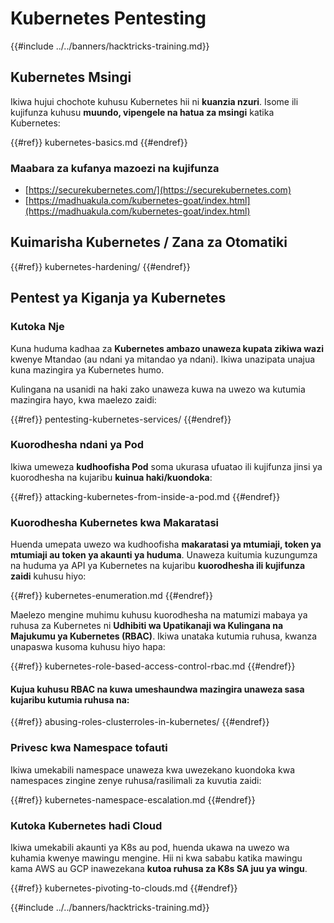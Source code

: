 # Kubernetes Pentesting

{{#include ../../banners/hacktricks-training.md}}

## Kubernetes Msingi

Ikiwa hujui chochote kuhusu Kubernetes hii ni **kuanzia nzuri**. Isome ili kujifunza kuhusu **muundo, vipengele na hatua za msingi** katika Kubernetes:

{{#ref}}
kubernetes-basics.md
{{#endref}}

### Maabara za kufanya mazoezi na kujifunza

- [https://securekubernetes.com/](https://securekubernetes.com)
- [https://madhuakula.com/kubernetes-goat/index.html](https://madhuakula.com/kubernetes-goat/index.html)

## Kuimarisha Kubernetes / Zana za Otomatiki

{{#ref}}
kubernetes-hardening/
{{#endref}}

## Pentest ya Kiganja ya Kubernetes

### Kutoka Nje

Kuna huduma kadhaa za **Kubernetes ambazo unaweza kupata zikiwa wazi** kwenye Mtandao (au ndani ya mitandao ya ndani). Ikiwa unazipata unajua kuna mazingira ya Kubernetes humo.

Kulingana na usanidi na haki zako unaweza kuwa na uwezo wa kutumia mazingira hayo, kwa maelezo zaidi:

{{#ref}}
pentesting-kubernetes-services/
{{#endref}}

### Kuorodhesha ndani ya Pod

Ikiwa umeweza **kudhoofisha Pod** soma ukurasa ufuatao ili kujifunza jinsi ya kuorodhesha na kujaribu **kuinua haki/kuondoka**:

{{#ref}}
attacking-kubernetes-from-inside-a-pod.md
{{#endref}}

### Kuorodhesha Kubernetes kwa Makaratasi

Huenda umepata uwezo wa kudhoofisha **makaratasi ya mtumiaji, token ya mtumiaji au token ya akaunti ya huduma**. Unaweza kuitumia kuzungumza na huduma ya API ya Kubernetes na kujaribu **kuorodhesha ili kujifunza zaidi** kuhusu hiyo:

{{#ref}}
kubernetes-enumeration.md
{{#endref}}

Maelezo mengine muhimu kuhusu kuorodhesha na matumizi mabaya ya ruhusa za Kubernetes ni **Udhibiti wa Upatikanaji wa Kulingana na Majukumu ya Kubernetes (RBAC)**. Ikiwa unataka kutumia ruhusa, kwanza unapaswa kusoma kuhusu hiyo hapa:

{{#ref}}
kubernetes-role-based-access-control-rbac.md
{{#endref}}

#### Kujua kuhusu RBAC na kuwa umeshaundwa mazingira unaweza sasa kujaribu kutumia ruhusa na:

{{#ref}}
abusing-roles-clusterroles-in-kubernetes/
{{#endref}}

### Privesc kwa Namespace tofauti

Ikiwa umekabili namespace unaweza kwa uwezekano kuondoka kwa namespaces zingine zenye ruhusa/rasilimali za kuvutia zaidi:

{{#ref}}
kubernetes-namespace-escalation.md
{{#endref}}

### Kutoka Kubernetes hadi Cloud

Ikiwa umekabili akaunti ya K8s au pod, huenda ukawa na uwezo wa kuhamia kwenye mawingu mengine. Hii ni kwa sababu katika mawingu kama AWS au GCP inawezekana **kutoa ruhusa za K8s SA juu ya wingu**.

{{#ref}}
kubernetes-pivoting-to-clouds.md
{{#endref}}

{{#include ../../banners/hacktricks-training.md}}
